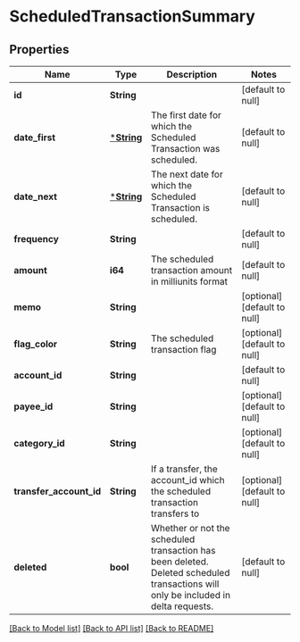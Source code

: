 # ScheduledTransactionSummary

## Properties
Name | Type | Description | Notes
------------ | ------------- | ------------- | -------------
**id** | **String** |  | [default to null]
**date_first** | [***String**](string.md) | The first date for which the Scheduled Transaction was scheduled. | [default to null]
**date_next** | [***String**](string.md) | The next date for which the Scheduled Transaction is scheduled. | [default to null]
**frequency** | **String** |  | [default to null]
**amount** | **i64** | The scheduled transaction amount in milliunits format | [default to null]
**memo** | **String** |  | [optional] [default to null]
**flag_color** | **String** | The scheduled transaction flag | [optional] [default to null]
**account_id** | **String** |  | [default to null]
**payee_id** | **String** |  | [optional] [default to null]
**category_id** | **String** |  | [optional] [default to null]
**transfer_account_id** | **String** | If a transfer, the account_id which the scheduled transaction transfers to | [optional] [default to null]
**deleted** | **bool** | Whether or not the scheduled transaction has been deleted.  Deleted scheduled transactions will only be included in delta requests. | [default to null]

[[Back to Model list]](../README.md#documentation-for-models) [[Back to API list]](../README.md#documentation-for-api-endpoints) [[Back to README]](../README.md)


